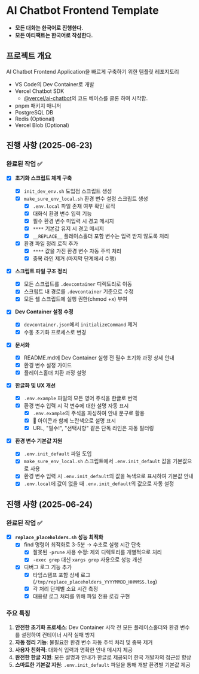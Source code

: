 # AI Chatbot Frontend Template

- **모든 대화는 한국어로 진행한다.**
- **모든 아티팩트는 한국어로 작성한다.**

## 프로젝트 개요

AI Chatbot Frontend Application을 빠르게 구축하기 위한 템플릿 레포지토리

- VS Code의 Dev Container로 개발
- Vercel Chatbot SDK
  - [@vercel/ai-chatbot](https://github.com/vercel/ai-chatbot.git)의 코드 베이스를 클론 하여 시작함.
- pnpm 패키지 매니저
- PostgreSQL DB
- Redis (Optional)
- Vercel Blob (Optional)

## 진행 사항 (2025-06-23)

### 완료된 작업 ✅

- [x] **초기화 스크립트 체계 구축**

  - [x] `init_dev_env.sh` 도입점 스크립트 생성
  - [x] `make_sure_env_local.sh` 환경 변수 설정 스크립트 생성
    - [x] `.env.local` 파일 존재 여부 확인 로직
    - [x] 대화식 환경 변수 입력 기능
    - [x] 필수 환경 변수 미입력 시 경고 메시지
    - [x] `****` 기본값 유지 시 경고 메시지
    - [x] `__REPLACE__` 플레이스홀더 포함 변수는 입력 받지 않도록 처리
  - [x] 환경 파일 정리 로직 추가
    - [x] `****` 값을 가진 환경 변수 자동 주석 처리
    - [x] 중복 라인 제거 (마지막 단계에서 수행)

- [x] **스크립트 파일 구조 정리**

  - [x] 모든 스크립트를 `.devcontainer` 디렉토리로 이동
  - [x] 스크립트 내 경로를 `.devcontainer` 기준으로 수정
  - [x] 모든 쉘 스크립트에 실행 권한(chmod +x) 부여

- [x] **Dev Container 설정 수정**

  - [x] `devcontainer.json`에서 `initializeCommand` 제거
  - [x] 수동 초기화 프로세스로 변경

- [x] **문서화**

  - [x] README.md에 Dev Container 실행 전 필수 초기화 과정 상세 안내
  - [x] 환경 변수 설정 가이드
  - [x] 플레이스홀더 치환 과정 설명

- [x] **한글화 및 UX 개선**

  - [x] `.env.example` 파일의 모든 영어 주석을 한글로 번역
  - [x] 환경 변수 입력 시 각 변수에 대한 설명 자동 표시
    - [x] `.env.example`의 주석을 파싱하여 안내 문구로 활용
    - [x] 📌 아이콘과 함께 노란색으로 설명 표시
    - [x] URL, "필수!", "선택사항" 같은 단독 라인은 자동 필터링

- [x] **환경 변수 기본값 지원**
  - [x] `.env.init_default` 파일 도입
  - [x] `make_sure_env_local.sh` 스크립트에서 `.env.init_default` 값을 기본값으로 사용
  - [x] 환경 변수 입력 시 `.env.init_default`의 값을 녹색으로 표시하여 기본값 안내
  - [x] `.env.local`에 값이 없을 때 `.env.init_default`의 값으로 자동 설정

## 진행 사항 (2025-06-24)

### 완료된 작업 ✅

- [x] **`replace_placeholders.sh` 성능 최적화**
  - [x] find 명령어 최적화로 3-5분 → 수초로 실행 시간 단축
    - [x] 잘못된 `-prune` 사용 수정: 제외 디렉토리를 개별적으로 처리
    - [x] `-exec grep` 대신 `xargs grep` 사용으로 성능 개선
  - [x] 디버그 로그 기능 추가
    - [x] 타임스탬프 포함 상세 로그 (`/tmp/replace_placeholders_YYYYMMDD_HHMMSS.log`)
    - [x] 각 처리 단계별 소요 시간 측정
    - [x] 대용량 로그 처리를 위해 파일 전용 로깅 구현

### 주요 특징

1. **안전한 초기화 프로세스**: Dev Container 시작 전 모든 플레이스홀더와 환경 변수를 설정하여 컨테이너 시작 실패 방지
2. **자동 정리 기능**: 불필요한 환경 변수 자동 주석 처리 및 중복 제거
3. **사용자 친화적**: 대화식 입력과 명확한 안내 메시지 제공
4. **완전한 한글 지원**: 모든 설명과 안내가 한글로 제공되어 한국 개발자의 접근성 향상
5. **스마트한 기본값 지원**: `.env.init_default` 파일을 통해 개발 환경별 기본값 제공
